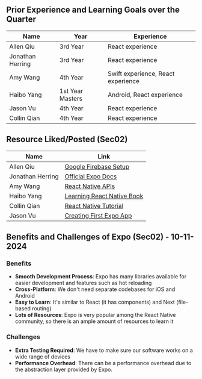 ## Prior Experience and Learning Goals over the Quarter

| Name             | Year             | Experience                         |
| ---------------- | ---------------- | ---------------------------------- |
| Allen Qiu        | 3rd Year         | React experience                   |
| Jonathan Herring | 3rd Year         | React experience                   |
| Amy Wang         | 4th Year         | Swift experience, React experience |
| Haibo Yang       | 1st Year Masters | Android, React experience          |
| Jason Vu         | 4th Year         | React experience                   |
| Collin Qian      | 4th Year         | React experience                   |

## Resource Liked/Posted (Sec02)

| Name             | Link                                                                                                      |
| ---------------- | --------------------------------------------------------------------------------------------------------- |
| Allen Qiu        | [Google Firebase Setup](https://www.youtube.com/watch?v=HY3O_wrvDsI)                                      |
| Jonathan Herring | [Official Expo Docs](https://docs.expo.dev/)                                                              |
| Amy Wang         | [React Native APIs](https://reactnative.dev/docs/accessibilityinfo)                                       |
| Haibo Yang       | [Learning React Native Book](https://github.com/hyungmok/books/blob/master/Learning%20React%20Native.pdf) |
| Collin Qian      | [React Native Tutorial](https://www.youtube.com/watch?v=0-S5a0eXPoc)                                      |
| Jason Vu         | [Creating First Expo App](https://www.youtube.com/watch?v=m1-bc53EGh8)                                    |

## Benefits and Challenges of Expo (Sec02) - 10-11-2024

### Benefits

- **Smooth Development Process**: Expo has many libraries available for easier development and features such as hot reloading
- **Cross-Platform**: We don't need separate codebases for iOS and Android
- **Easy to Learn**: It's similar to React (it has components) and Next (file-based routing)
- **Lots of Resources**: Expo is very popular among the React Native community, so there is an ample amount of resources to learn it

### Challenges

- **Extra Testing Required**: We have to make sure our software works on a wide range of devices
- **Performance Overhead**: There can be a performance overhead due to the abstraction layer provided by Expo.
